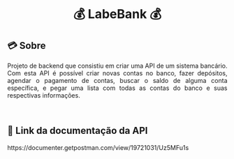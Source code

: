 <!-- TITLE -->
<h1 align="center"> 💰 LabeBank 💰 </h1>

<!-- SOBRE -->
<h2 >💳 Sobre</h2>
<p align="justify"> Projeto de backend que consistiu em criar uma API de um sistema bancário. Com esta API é possível criar novas contas no banco, fazer depósitos, agendar o pagamento de contas, buscar o saldo de alguma conta específica, e pegar uma lista com todas as contas do banco e suas respectivas informações.</p>
    <br>
<h2>🧾 Link da documentação da API </h2>
<p> https://documenter.getpostman.com/view/19721031/Uz5MFu1s </p>
